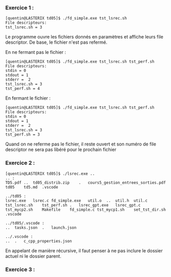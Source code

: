 ### Exercice 1 :
```shell
[quentin@LASTERIX td05]$ ./fd_simple.exe tst_lsrec.sh 
File descripteurs:
tst_lsrec.sh = 3
```
Le programme ouvre les fichiers donnés en paramètres et affiche leurs file descriptor. De base, le fichier n'est pas refermé.

En ne fermant pas le fichier :
```shell
[quentin@LASTERIX td05]$ ./fd_simple.exe tst_lsrec.sh tst_perf.sh 
File descripteurs:
stdin = 0
stdout = 1
stderr =  2
tst_lsrec.sh = 3
tst_perf.sh = 4
```

En fermant le fichier :
```shell
[quentin@LASTERIX td05]$ ./fd_simple.exe tst_lsrec.sh tst_perf.sh 
File descripteurs:
stdin = 0
stdout = 1
stderr =  2
tst_lsrec.sh = 3
tst_perf.sh = 3
```
Quand on ne referme pas le fichier, il reste ouvert et son numéro de file descriptor ne sera pas libéré pour le prochain fichier


### Exercice 2 :
```shell
[quentin@LASTERIX td05]$ ./lsrec.exe ..
.. :
TD5.pdf	..	td05_distrib.zip	.	cours5_gestion_entrees_sorties.pdf	td05	td5.md	.vscode	

../td05 :
lsrec.exe	lsrec.c	fd_simple.exe	util.o	..	util.h	util.c	tst_lsrec.sh	tst_perf.sh	.	lsrec_gpt.exe	lsrec_gpt.c	tst_mycp2.sh	Makefile	fd_simple.c	tst_mycp1.sh	set_tst_dir.sh	.vscode	

../td05/.vscode :
..	tasks.json	.	launch.json	

../.vscode :
..	.	c_cpp_properties.json	

```
En appelant de manière récursive, il faut penser à ne pas inclure le dossier actuel ni le dossier parent.


### Exercice 3 :
